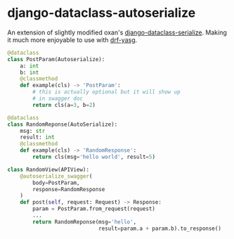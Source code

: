 # django-dataclass-autoserialize

An extension of slightly modified oxan's [django-dataclass-serialize](https://github.com/oxan/djangorestframework-dataclasses). 
Making it much more enjoyable to use with [drf-yasg](https://github.com/axnsan12/drf-yasg).

```python
@dataclass
class PostParam(Autoserialize):
    a: int
    b: int
    @classmethod
    def example(cls) -> 'PostParam':
        # this is actually optional but it will show up
        # in swagger doc
        return cls(a=3, b=2)

@dataclass
class RandomReponse(AutoSerialize):
    msg: str
    result: int
    @classmethod
    def example(cls) -> 'RandomResponse':
        return cls(msg='hello world', result=5)

class RandomView(APIView):
    @autoserialize_swagger(
        body=PostParam,
        response=RandomResponse
    )
    def post(self, request: Request) -> Response:
        param = PostParam.from_request(request)
        ...
        return RandomReponse(msg='hello', 
                             result=param.a + param.b).to_response()
```
